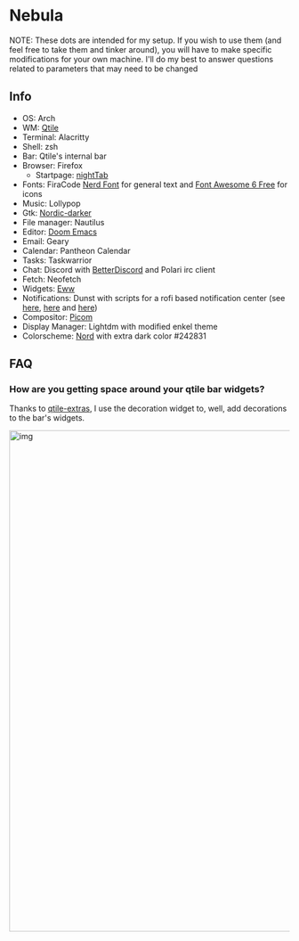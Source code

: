 # Nebula
NOTE: These dots are intended for my setup. If you wish to use them (and feel free to take them and tinker around), you will have to make specific modifications
for your own machine. I'll do my best to answer questions related to parameters that may need to be changed

## Info
- OS: Arch
- WM: [Qtile](https://github.com/qtile/qtile)
- Terminal: Alacritty
- Shell: zsh
- Bar: Qtile's internal bar
- Browser: Firefox
  - Startpage: [nightTab](https://github.com/zombieFox/nightTab)
- Fonts: FiraCode [Nerd Font](https://github.com/ryanoasis/nerd-fonts) for general text and [Font Awesome 6 Free](https://fontawesome.com/) for icons
- Music: Lollypop
- Gtk: [Nordic-darker](https://github.com/EliverLara/Nordic)
- File manager: Nautilus
- Editor: [Doom Emacs](https://github.com/hlissner/doom-emacs)
- Email: Geary
- Calendar: Pantheon Calendar
- Tasks: Taskwarrior
- Chat: Discord with [BetterDiscord](https://github.com/rauenzi/BetterDiscordApp) and Polari irc client
- Fetch: Neofetch
- Widgets: [Eww](https://github.com/elkowar/eww)
- Notifications: Dunst with scripts for a rofi based notification center (see [here](https://github.com/Barbarossa93/Genome/blob/4a08d3cfd0900807aefaa9f9241a6dbf926c549b/.config/dunst/dunstrc#L77), [here](https://github.com/Barbarossa93/Genome/blob/main/.local/bin/dunst_logger.sh) and [here](https://github.com/Barbarossa93/Genome/blob/main/.local/bin/rofi_notif_center.sh))
- Compositor: [Picom](https://github.com/yshui/picom)
- Display Manager: Lightdm with modified enkel theme
- Colorscheme: [Nord](https://www.nordtheme.com/) with extra dark color #242831

## FAQ

### How are you getting space around your qtile bar widgets?
Thanks to [qtile-extras](https://github.com/elParaguayo/qtile-extras), I use the decoration widget to, well, add decorations to the bar's widgets.

<img src="https://raw.githubusercontent.com/Barbarossa93/Genome/main/out.png" alt="img" align="center" width="900px">
